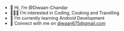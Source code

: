 - 👋 Hi, I’m @Diwaan-Chandar
- 👨🏻‍💻 I’m interested in Coding, Cooking and Travelling
- 🤖 I’m currently learning Android Development
- 📩 Connect with me on diwaan675@gmail.com
